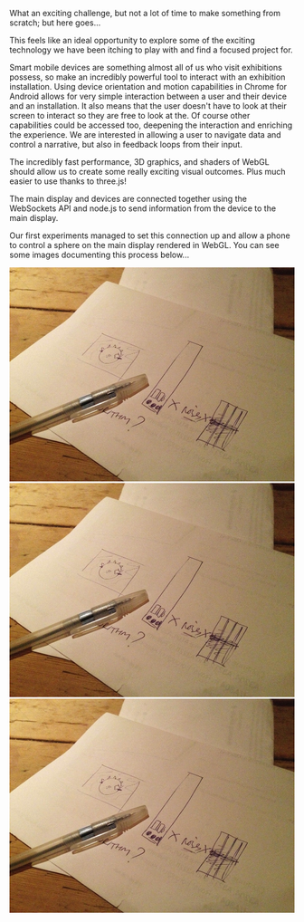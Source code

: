 What an exciting challenge, but not a lot of time to make something from scratch; but here goes...

This feels like an ideal opportunity to explore some of the exciting technology we have been itching to play with and find a focused project for.

Smart mobile devices are something almost all of us who visit exhibitions possess, so make an incredibly powerful tool to interact with an exhibition installation. Using device orientation and motion capabilities in Chrome for Android allows for very simple interaction between a user and their device and an installation. It also means that the user doesn't have to look at their screen to interact so they are free to look at the. Of course other capabilities could be accessed too, deepening the interaction and enriching the experience. We are interested in allowing a user to navigate data and control a narrative, but also in feedback loops from their input.

The incredibly fast performance, 3D graphics, and shaders of WebGL should allow us to create some really exciting visual outcomes. Plus much easier to use thanks to three.js!

The main display and devices are connected together using the WebSockets API and node.js to send information from the device to the main display.

Our first experiments managed to set this connection up and allow a phone to control a sphere on the main display rendered in WebGL. You can see some images documenting this process below...



![First Sketch](../project_images/IMG_1515_w.jpg?raw=true "First Sketch")
![Hello Devart](../project_images/IMG_1515_w.jpg?raw=true "Hello Devart")
![Orientation Sphere](../project_images/IMG_1515_w.jpg?raw=true "Orientation Sphere")
